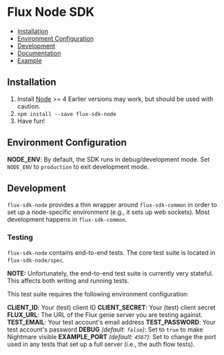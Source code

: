 # Flux Node SDK

* [Installation](#installation)
* [Environment Configuration](#environment-configuration)
* [Development](#development)
* [Documentation](/docs)
* [Example](/flux-sdk-node/example)

## Installation

1. Install [Node](https://nodejs.org/en/) >= 4
  Earlier versions may work, but should be used with caution.
1. `npm install --save flux-sdk-node`
1. Have fun!

## Environment Configuration

**NODE_ENV**: By default, the SDK runs in debug/development mode. Set `NODE_ENV`
to `production` to exit development mode.

## Development

`flux-sdk-node` provides a thin wrapper around `flux-sdk-common` in order to
set up a node-specific environment (e.g., it sets up web sockets). Most
development happens in `flux-sdk-common`.

### Testing

`flux-sdk-node` contains end-to-end tests. The core test suite is located in
`flux-sdk-node/spec`.

**NOTE:** Unfortunately, the end-to-end test suite is currently very stateful.
This affects both writing and running tests.

This test suite requires the following environment configuration:

**CLIENT_ID**: Your (test) client ID
**CLIENT_SECRET**: Your (test) client secret
**FLUX_URL**: The URL of the Flux genie server you are testing against.
**TEST_EMAIL**: Your test account's email address
**TEST_PASSWORD**: Your test account's password
**DEBUG** *(default: `false`)*: Set to `true` to make Nightmare visible
**EXAMPLE_PORT** *(default: `4567`)*: Set to change the port used in any tests
that set up a full server (i.e., the auth flow tests).
